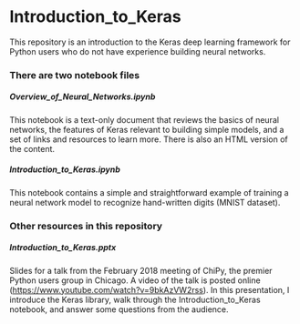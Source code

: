 # Introduction_to_Keras

This repository is an introduction to the Keras deep learning framework for Python users who do not have experience building neural networks.

### There are two notebook files

##### Overview_of_Neural_Networks.ipynb 
This notebook is a text-only document that reviews the basics of neural networks, the features of Keras relevant to building simple models, and a set of links and resources to learn more.  There is also an HTML version of the content.

##### Introduction_to_Keras.ipynb
This notebook contains a simple and straightforward example of training a neural network model to recognize hand-written digits (MNIST dataset).

### Other resources in this repository

##### Introduction_to_Keras.pptx
Slides for a talk from the February 2018 meeting of ChiPy, the premier Python users group in Chicago.  A video of the talk is posted online (https://www.youtube.com/watch?v=9bkAzVW2rss).  In this presentation, I introduce the Keras library, walk through the Introduction_to_Keras notebook, and answer some questions from the audience.
